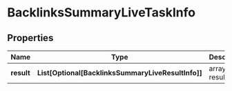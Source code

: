 # BacklinksSummaryLiveTaskInfo


## Properties

| Name | Type | Description | Notes |
|------------ | ------------- | ------------- | -------------|
**result** | **List[Optional[BacklinksSummaryLiveResultInfo]]** | array of results |[optional]|